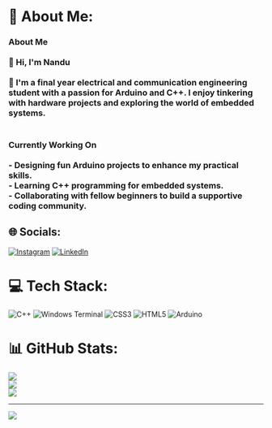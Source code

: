 # 💫 About Me:
### About Me<br><br>👋 Hi, I'm Nandu<br><br>🌱 I'm a final year electrical and communication engineering student with a passion for Arduino and C++. I enjoy tinkering with hardware projects and exploring the world of embedded systems.<br><br>

### Currently Working On<br><br>- Designing fun Arduino projects to enhance my practical skills.<br>- Learning C++ programming for embedded systems.<br>- Collaborating with fellow beginners to build a supportive coding community.


## 🌐 Socials:
[![Instagram](https://img.shields.io/badge/Instagram-%23E4405F.svg?logo=Instagram&logoColor=white)](https://instagram.com/Nandu_can) [![LinkedIn](https://img.shields.io/badge/LinkedIn-%230077B5.svg?logo=linkedin&logoColor=white)](https://linkedin.com/in/NANDUKR) 

# 💻 Tech Stack:
![C++](https://img.shields.io/badge/c++-%2300599C.svg?style=for-the-badge&logo=c%2B%2B&logoColor=white) ![Windows Terminal](https://img.shields.io/badge/Windows%20Terminal-%234D4D4D.svg?style=for-the-badge&logo=windows-terminal&logoColor=white) ![CSS3](https://img.shields.io/badge/css3-%231572B6.svg?style=for-the-badge&logo=css3&logoColor=white) ![HTML5](https://img.shields.io/badge/html5-%23E34F26.svg?style=for-the-badge&logo=html5&logoColor=white) ![Arduino](https://img.shields.io/badge/-Arduino-00979D?style=for-the-badge&logo=Arduino&logoColor=white)
# 📊 GitHub Stats:
![](https://github-readme-stats.vercel.app/api?username=Nandu-07&theme=blueberry&hide_border=true&include_all_commits=false&count_private=false)<br/>
![](https://github-readme-streak-stats.herokuapp.com/?user=Nandu-07&theme=blueberry&hide_border=true)<br/>
![](https://github-readme-stats.vercel.app/api/top-langs/?username=Nandu-07&theme=blueberry&hide_border=true&include_all_commits=false&count_private=false&layout=compact)

---
[![](https://visitcount.itsvg.in/api?id=Nandu-07&icon=0&color=0)](https://visitcount.itsvg.in)

<!-- Proudly created with GPRM ( https://gprm.itsvg.in ) -->
